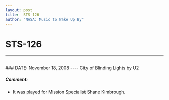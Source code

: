 ```yaml
---
layout: post
title:  STS-126
author: "NASA: Music to Wake Up By"
---
```


# STS-126
----
<br/>
### DATE: November 18, 2008
----
City of Blinding Lights by U2

##### Comment:
* It was played for Mission Specialist Shane Kimbrough.
